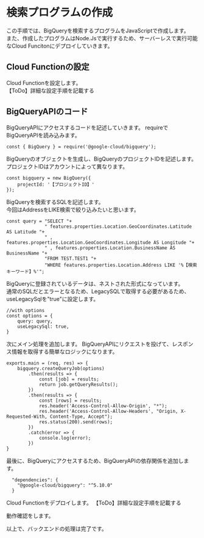 # 検索プログラムの作成  
この手順では、BigQueryを検索するプログラムをJavaScriptで作成します。  
また、作成したプログラムはNode.Jsで実行するため、サーバーレスで実行可能なCloud Funcitonにデプロイしていきます。  


## Cloud Functionの設定  
Cloud Functionを設定します。  
【ToDo】詳細な設定手順を記載する


## BigQueryAPIのコード  
BigQueryAPIにアクセスするコードを記述していきます。
requireでBigQueryAPIを読み込みます。
```
const { BigQuery } = require('@google-cloud/bigquery');
```
BigQueryのオブジェクトを生成し、BigQueryのプロジェクトIDを記述します。  
プロジェクトIDはアカウントによって異なります。  
```
const bigquery = new BigQuery({
    projectId: '【プロジェクトID】'
});
```
BigQueryを検索するSQLを記述します。  
今回はAddressをLIKE検索で絞り込みたいと思います。  
```
const query = "SELECT "+
              " features.properties.Location.GeoCoordinates.Latitude AS Latitude "+
              " , features.properties.Location.GeoCoordinates.Longitude AS Longitude "+
              " , features.properties.Location.BusinessName AS BusinessName "+
              "FROM TEST.TEST1 "+
              "WHERE features.properties.Location.Address LIKE '%【検索キーワード】%'";

```

BigQueryに登録されているデータは、ネストされた形式になっています。  
通常のSQLだとエラーとなるため、LegacySQLで取得する必要があるため、useLegacySqlを"true"に設定します。
```
//with options
const options = {
    query: query,
    useLegacySql: true,
}
```

次にメイン処理を追加します。
BigQueryAPIにリクエストを投げて、レスポンス情報を取得する簡単なロジックになります。  
```
exports.main = (req, res) => {
    bigquery.createQueryJob(options)
        .then(results => {
            const [job] = results;
            return job.getQueryResults();
        })
        .then(results => {
            const [rows] = results;
            res.header('Access-Control-Allow-Origin', "*");
            res.header('Access-Control-Allow-Headers', "Origin, X-Requested-With, Content-Type, Accept");
            res.status(200).send(rows);
        })
        .catch(error => {
            console.log(error);
        })
}
```

最後に、BigQueryにアクセスするため、BigQueryAPIの依存関係を追加します。  
```
  "dependencies": {
    "@google-cloud/bigquery": "^5.10.0"
  }
```

Cloud Functionをデプロイします。
【ToDo】詳細な設定手順を記載する


動作確認をします。


以上で、バックエンドの処理は完了です。

